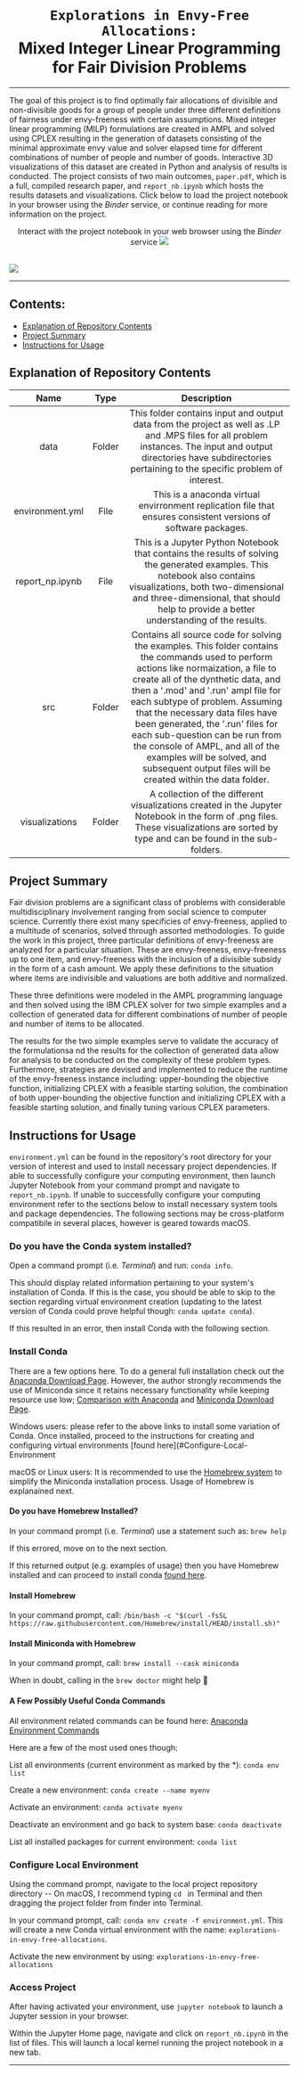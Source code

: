<div align='center'>
  <h1><code>Explorations in Envy-Free Allocations:</code><br/>Mixed Integer Linear Programming for Fair Division Problems</h1>
  <hr/>
</div>

The goal of this project is to find optimally fair allocations of divisible and non-divisible goods for a group of people under three different definitions of fairness under envy-freeness with certain assumptions. Mixed integer linear programming (MILP) formulations are created in AMPL and solved using CPLEX resulting in the generation of datasets consisting of the minimal approximate envy value and solver elapsed time for different combinations of number of people and number of goods. Interactive 3D visualizations of this dataset are created in Python and analysis of results is conducted. The project consists of two main outcomes, `paper.pdf`, which is a full, compiled research paper, and `report_nb.ipynb` which hosts the results datasets and visualizations. Click below to load the project notebook in your browser using the *Binder* service, or continue reading for more information on the project.

<p align="center">
  Interact with the project notebook in your web browser using the <i>Binder</i> service  
<a target="_blank" rel="noopener noreferrer" href=https://bit.ly/3dxaBfS> <img src=https://mybinder.org/badge_logo.svg></a>
 <br><br>
</p>

![](notebook_preview.gif)

---

## Contents:
 - [Explanation of Repository Contents](#explanation-of-repository-contents)
 - [Project Summary](#project-summary)
 - [Instructions for Usage](#instructions-for-usage)

## Explanation of Repository Contents

|   Name   |   Type   |                                                          Description                                                         |
|:-----------------:|:------------:|:---------------------------------------------------------------------------------------------------------------------------:|
| data      | Folder | This folder contains input and output data from the project as well as .LP and .MPS files for all problem instances. The input and output directories have subdirectories pertaining to the specific problem of interest.  |
| environment.yml   | File       | This is a anaconda virtual envirronment replication file that ensures consistent versions of software packages.|
| report_np.ipynb  | File       | This is a Jupyter Python Notebook that contains the results of solving the generated examples. This notebook also contains visualizations, both two-dimensional and three-dimensional, that should help to provide a better understanding of the results.          |
| src| Folder     | Contains all source code for solving the examples. This folder contains the commands used to perform actions like normaization, a file to create all of the dynthetic data, and then a '.mod' and '.run' ampl file for each subtype of problem. Assuming that the necessary data files have been generated, the '.run' files for each sub-question can be run from the console of AMPL, and all of the examples will be solved, and subsequent output files will be created within the data folder.|
| visualizations| Folder| A collection of the different visualizations created in the Jupyter Notebook in the form of .png files. These visualizations are sorted by type and can be found in the sub-folders. |

## Project Summary
Fair division problems are a significant class of problems with considerable multidisciplinary involvement ranging from social science to computer science. Currently there exist many specificies of envy-freeness, applied to a multitude of scenarios, solved through assorted methodologies.  To guide the work in this project, three particular  definitions  of  envy-freeness  are  analyzed  for  a  particular  situation.   These  are envy-freeness, envy-freeness up to one item, and envy-freeness with the inclusion of a divisible subsidy in the form of a cash amount.  We apply these definitions to the situation where items are indivisible and valuations are both additive and normalized.  

 These three definitions were modeled in the AMPL programming language and then solved using the IBM CPLEX solver for two simple examples and a collection of generated data for different combinations of number of people and number of items to be allocated. 
 
 The results for the two simple examples serve to validate the accuracy of the formulationsa nd the results for the collection of generated data allow for analysis to be conducted on the complexity  of  these  problem  types.   Furthermore,  strategies  are  devised  and  implemented to reduce the runtime of the envy-freeness instance including:  upper-bounding the objective function, initializing CPLEX with a feasible starting solution, the combination of both upper-bounding the objective function and initializing CPLEX with a feasible starting solution, and finally tuning various CPLEX parameters.


## Instructions for Usage

`environment.yml`  can be found in the repository's root directory for your version of interest and used to install necessary project dependencies. If able to successfully configure your computing environment, then launch Jupyter Notebook from your command prompt and navigate to `report_nb.ipynb`. If unable to successfully configure your computing environment refer to the sections below to install necessary system tools and package dependencies. The following sections may be cross-platform compatibile in several places, however is geared towards macOS.

### Do you have the Conda system installed?

Open a command prompt (i.e. *Terminal*) and run: `conda info`.

This should display related information pertaining to your system's installation of Conda. If this is the case, you should be able to skip to the section regarding virtual environment creation (updating to the latest version of Conda could prove helpful though: `conda update conda`).

If this resulted in an error, then install Conda with the following section. 

### Install Conda

There are a few options here. To do a general full installation check out the [Anaconda Download Page](https://docs.conda.io/projects/conda/en/latest/user-guide/install/). However, the author strongly recommends the use of Miniconda since it retains necessary functionality while keeping resource use low; [Comparison with Anaconda](https://docs.conda.io/projects/conda/en/latest/user-guide/install/download.html#anaconda-or-miniconda) and [Miniconda Download Page](https://docs.conda.io/en/latest/miniconda.html). 

Windows users: please refer to the above links to install some variation of Conda. Once installed, proceed to the instructions for creating and configuring virtual environments [found here](#Configure-Local-Environment

macOS or Linux users: It is recommended to use the [Homebrew system](https://brew.sh/) to simplify the Miniconda installation process. Usage of Homebrew is explanained next. 

#### Do you have Homebrew Installed?

In your command prompt (i.e. *Terminal*) use a statement such as: `brew help`

If this errored, move on to the next section.

If this returned output (e.g. examples of usage) then you have Homebrew installed and can proceed to install conda [found here](#Install-Miniconda-with-Homebrew).

#### Install Homebrew

In your command prompt, call: `/bin/bash -c "$(curl -fsSL https://raw.githubusercontent.com/Homebrew/install/HEAD/install.sh)"`

#### Install Miniconda with Homebrew

In your command prompt, call: `brew install --cask miniconda`

When in doubt, calling in the `brew doctor` might help :pill: 

#### A Few Possibly Useful Conda Commands

All environment related commands can be found here: [Anaconda Environment Commands](https://docs.conda.io/projects/conda/en/latest/user-guide/tasks/manage-environments.html)

Here are a few of the most used ones though: 

List all environments (current environment as marked by the \*): `conda env list`

Create a new environment: `conda create --name myenv`

Activate an environment: `conda activate myenv`

Deactivate an environment and go back to system base: `conda deactivate`

List all installed packages for current environment: `conda list`

### Configure Local Environment

Using the command prompt, navigate to the local project repository directory -- On macOS, I recommend typing `cd ` in Terminal and then dragging the project folder from finder into Terminal. 

In your command prompt, call: `conda env create -f environment.yml`. This will create a new Conda virtual environment with the name: `explorations-in-envy-free-allocations`.

Activate the new environment by using: `explorations-in-envy-free-allocations`

### Access Project

After having activated your environment, use `jupyter notebook` to launch a Jupyter session in your browser. 

Within the Jupyter Home page, navigate and click on `report_nb.ipynb` in the list of files. This will launch a local kernel running the project notebook in a new tab. 

---
